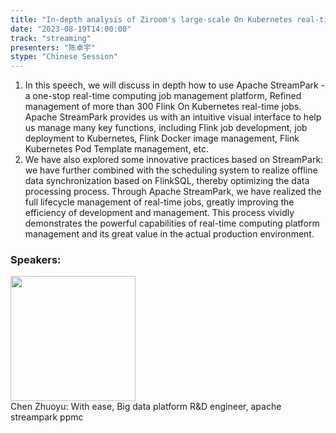 ```yaml
---
title: "In-depth analysis of Ziroom's large-scale On Kubernetes real-time computing production practice based on Apache StreamPark"
date: "2023-08-19T14:00:00" 
track: "streaming"
presenters: "陈卓宇"
stype: "Chinese Session"
---
```

1. In this speech, we will discuss in depth how to use Apache StreamPark - a one-stop real-time computing job management platform,
Refined management of more than 300 Flink On Kubernetes real-time jobs. Apache StreamPark provides us with an intuitive visual interface to help us manage many key functions, including Flink job development, job deployment to Kubernetes, Flink Docker image management, Flink Kubernetes Pod Template management, etc.
2. We have also explored some innovative practices based on StreamPark: we have further combined with the scheduling system to realize offline data synchronization based on FlinkSQL, thereby optimizing the data processing process.
Through Apache StreamPark, we have realized the full lifecycle management of real-time jobs, greatly improving the efficiency of development and management. This process vividly demonstrates the powerful capabilities of real-time computing platform management and its great value in the actual production environment.
 ### Speakers: 
 <img src="https://img.bagevent.com/resource/20230516/1926264352319696.jpg" width="200" /><br>Chen Zhuoyu: With ease, Big data platform R&D engineer, apache streampark ppmc
 <br><br>